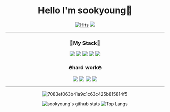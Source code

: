 <div align="center">
  <h1>Hello I'm sookyoung🦍</h1>

  [![Hits](https://hits.seeyoufarm.com/api/count/incr/badge.svg?url=https%3A%2F%2Fgithub.com%2Fsookyoungwoo&count_bg=%239FF7FF&title_bg=%23FFB9B9&icon=chupachups.svg&icon_color=%23FFFFFF&title=welcome&edge_flat=false)](https://hits.seeyoufarm.com) <a href="https://www.instagram.com/sk.w_1119/" target="_blank"><img src="https://img.shields.io/badge/instagram-F7819F?style=flat-square&logo=instagram&logoColor=FFFFFF"/></a> 
<hr>
  
  <h3>📝My Stack📝</h3>
  <a><img src="https://img.shields.io/badge/React-00D1F7?style=flat-square&logo=React&logoColor=FFFFFF"/></a> <a><img src="https://img.shields.io/badge/HTML-F1662A?style=flat-square&logo=HTML5&logoColor=FFFFFF"/></a> <a><img src="https://img.shields.io/badge/CSS-33A9DC?style=flat-square&logo=Css3&logoColor="FFFFFF"/></a> <a><img src="https://img.shields.io/badge/JS-F7DF1E?style=flat-square&logo=Javascript&logoColor=FFFFFF"/></a> <a><img src="https://img.shields.io/badge/Redux-7F42C3?style=flat-square&logo=Redux&logoColor=FFFFFF"/></a>
  
 <h3>🔥hard work🔥</h3>
 <a><img src="https://img.shields.io/badge/React-00D1F7?style=flat-square&logo=React&logoColor=FFFFFF"/></a> <a><img src="https://img.shields.io/badge/Redux-7F42C3?style=flat-square&logo=Redux&logoColor=FFFFFF"/></a> <a><img src="https://img.shields.io/badge/Sass-CF649A?style=flat-square&logo=Sass&logoColor=FFFFFF"/></a> <a><img src="https://img.shields.io/badge/Svelte-FF3E00?style=flat-square&logo=Svelte&logoColor=FFFFFF"/></a>
    
 <hr>
 
 ![7083ef063b41a9c1c63c425b815814f5](https://user-images.githubusercontent.com/85424081/170415300-a5c0317e-8d86-411e-9962-10a670e6edfb.gif)

  
 ![sookyoung's github stats](https://github-readme-stats.vercel.app/api?username=sookyoungwoo&show_icons=true&theme=graywhite) ![Top Langs](https://github-readme-stats.vercel.app/api/top-langs/?username=sookyoungwoo&layout=compact&theme=graywhite)
</div>
